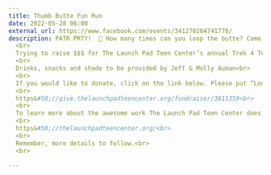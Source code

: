 ```yaml
---
title: Thumb Butte Fun Run
date: 2022-05-28 06:00
external_url: https://www.facebook.com/events/341270204741778/
description: PATR PRTY!  🎉 How many times can you loop the butte? Come find out! Up the steep down the long. It’s only a 2 mile loop and you have a chance to win a National Parks Pass and more! So come on out and do as many loops as you can or as few as you want. 😊 <br>
  <br>
  Trying to raise $$$ for The Launch Pad Teen Center’s annual Trek 4 Teens R2R held on the first weekend of October. Your $$ can help get teens out into the great outdoors! We’ll post more details in a few days, but save the date and come on out and loop the butte!<br>
  <br>
  Drinks, snacks and shade to be provided by Jeff & Molly Auman<br>
  <br>
  If you would like to donate, click on the link below. Please put “Loop the Butte” in comment section on the donation page. Thanks <br>
  <br>
  https&#58;//give.thelaunchpadteencenter.org/fundraiser/3811359<br>
  <br>
  To learn more about the awesome work The Launch Pad Teen Center does, click the link below. <br>
  <br>
  https&#58;//thelaunchpadteencenter.org/<br>
  <br>
  Remember, more details to follow.<br>
  <br>
  
---
```

